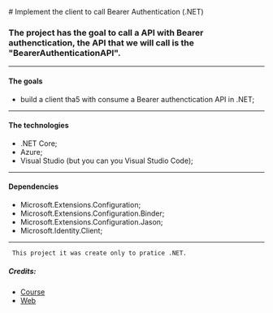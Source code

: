 ﻿﻿# Implement the client to call Bearer Authentication (.NET)
### The project has the goal to call a API with Bearer authenctication, the API that we will call is the "BearerAuthenticationAPI".
---
#### The goals
- build a client tha5 with consume a Bearer authenctication API in .NET;
---
#### The technologies
- .NET Core;
- Azure;
- Visual Studio (but you can you Visual Studio Code);
---
#### Dependencies
- Microsoft.Extensions.Configuration;
- Microsoft.Extensions.Configuration.Binder;
- Microsoft.Extensions.Configuration.Jason;
- Microsoft.Identity.Client;
---
```diff
 This project it was create only to pratice .NET.
 ```

 ##### Credits: 
  - [Course](https://www.youtube.com/watch?v=3PyUjOmuFic&ab_channel=LesJackson) 
  - [Web](https://dotnetplaybook.com/secure-a-net-core-api-using-bearer-authentication/)
